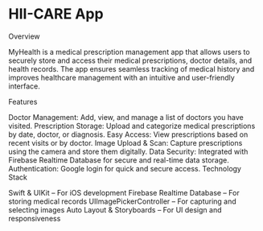 # HII-CARE App

Overview

MyHealth is a medical prescription management app that allows users to securely store and access their medical prescriptions, doctor details, and health records. The app ensures seamless tracking of medical history and improves healthcare management with an intuitive and user-friendly interface.

Features

Doctor Management: Add, view, and manage a list of doctors you have visited.
Prescription Storage: Upload and categorize medical prescriptions by date, doctor, or diagnosis.
Easy Access: View prescriptions based on recent visits or by doctor.
Image Upload & Scan: Capture prescriptions using the camera and store them digitally.
Data Security: Integrated with Firebase Realtime Database for secure and real-time data storage.
Authentication: Google login for quick and secure access.
Technology Stack

Swift & UIKit – For iOS development
Firebase Realtime Database – For storing medical records
UIImagePickerController – For capturing and selecting images
Auto Layout & Storyboards – For UI design and responsiveness
